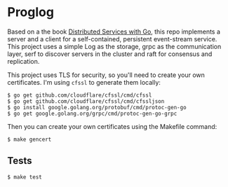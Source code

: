 # Proglog

Based on a the book [Distributed Services with Go](https://pragprog.com/titles/tjgo/distributed-services-with-go/), this repo implements a server and a client for a self-contained, persistent event-stream service. This project uses a simple Log as the storage, grpc as the communication layer, serf to discover servers in the cluster and raft for consensus and replication.

This project uses TLS for security, so you'll need to create your own certificates. I'm using `cfssl` to generate them locally:

```
$ go get github.com/cloudflare/cfssl/cmd/cfssl
$ go get github.com/cloudflare/cfssl/cmd/cfssljson
$ go install google.golang.org/protobuf/cmd/protoc-gen-go
$ go get google.golang.org/grpc/cmd/protoc-gen-go-grpc
```

Then you can create your own certificates using the Makefile command:
```
$ make gencert
```

## Tests

```
$ make test
```
